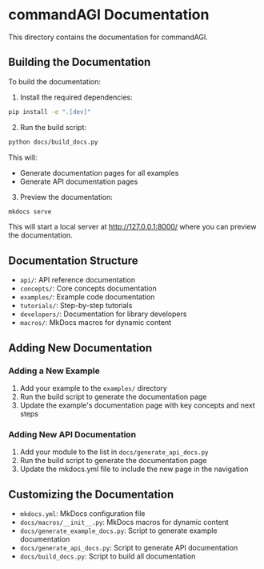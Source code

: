 # commandAGI Documentation

This directory contains the documentation for commandAGI.

## Building the Documentation

To build the documentation:

1. Install the required dependencies:

```bash
pip install -e ".[dev]"
```

2. Run the build script:

```bash
python docs/build_docs.py
```

This will:

- Generate documentation pages for all examples
- Generate API documentation pages

3. Preview the documentation:

```bash
mkdocs serve
```

This will start a local server at <http://127.0.0.1:8000/> where you can preview the documentation.

## Documentation Structure

- `api/`: API reference documentation
- `concepts/`: Core concepts documentation
- `examples/`: Example code documentation
- `tutorials/`: Step-by-step tutorials
- `developers/`: Documentation for library developers
- `macros/`: MkDocs macros for dynamic content

## Adding New Documentation

### Adding a New Example

1. Add your example to the `examples/` directory
1. Run the build script to generate the documentation page
1. Update the example's documentation page with key concepts and next steps

### Adding New API Documentation

1. Add your module to the list in `docs/generate_api_docs.py`
1. Run the build script to generate the documentation page
1. Update the mkdocs.yml file to include the new page in the navigation

## Customizing the Documentation

- `mkdocs.yml`: MkDocs configuration file
- `docs/macros/__init__.py`: MkDocs macros for dynamic content
- `docs/generate_example_docs.py`: Script to generate example documentation
- `docs/generate_api_docs.py`: Script to generate API documentation
- `docs/build_docs.py`: Script to build all documentation
